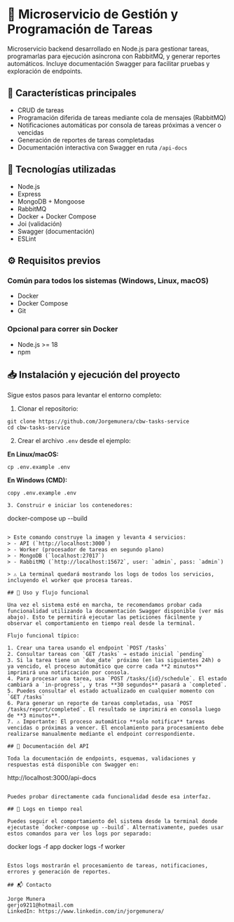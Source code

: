 # 🧠 Microservicio de Gestión y Programación de Tareas

Microservicio backend desarrollado en Node.js para gestionar tareas, programarlas para ejecución asíncrona con RabbitMQ, y generar reportes automáticos. Incluye documentación Swagger para facilitar pruebas y exploración de endpoints.

## 🚀 Características principales

- CRUD de tareas
- Programación diferida de tareas mediante cola de mensajes (RabbitMQ)
- Notificaciones automáticas por consola de tareas próximas a vencer o vencidas
- Generación de reportes de tareas completadas
- Documentación interactiva con Swagger en ruta `/api-docs`

## 🧰 Tecnologías utilizadas

- Node.js
- Express
- MongoDB + Mongoose
- RabbitMQ
- Docker + Docker Compose
- Joi (validación)
- Swagger (documentación)
- ESLint

## ⚙️ Requisitos previos

### Común para todos los sistemas (Windows, Linux, macOS)

- Docker
- Docker Compose
- Git

### Opcional para correr sin Docker

- Node.js >= 18
- npm

## 📥 Instalación y ejecución del proyecto

Sigue estos pasos para levantar el entorno completo:

1. Clonar el repositorio:

```
git clone https://github.com/Jorgemunera/cbw-tasks-service
cd cbw-tasks-service
```

2. Crear el archivo `.env` desde el ejemplo:

**En Linux/macOS:**

```
cp .env.example .env
```

**En Windows (CMD):**

```
copy .env.example .env

3. Construir e iniciar los contenedores:

```
docker-compose up --build
```

> Este comando construye la imagen y levanta 4 servicios:
> - API (`http://localhost:3000`)
> - Worker (procesador de tareas en segundo plano)
> - MongoDB (`localhost:27017`)
> - RabbitMQ (`http://localhost:15672`, user: `admin`, pass: `admin`)

> ⚠️ La terminal quedará mostrando los logs de todos los servicios, incluyendo el worker que procesa tareas.

## 🧪 Uso y flujo funcional

Una vez el sistema esté en marcha, te recomendamos probar cada funcionalidad utilizando la documentación Swagger disponible (ver más abajo). Esto te permitirá ejecutar las peticiones fácilmente y observar el comportamiento en tiempo real desde la terminal.

Flujo funcional típico:

1. Crear una tarea usando el endpoint `POST /tasks`
2. Consultar tareas con `GET /tasks` → estado inicial `pending`
3. Si la tarea tiene un `due_date` próximo (en las siguientes 24h) o ya vencido, el proceso automático que corre cada **2 minutos** imprimirá una notificación por consola.
4. Para procesar una tarea, usa `POST /tasks/{id}/schedule`. El estado cambiará a `in-progress`, y tras **30 segundos** pasará a `completed`.
5. Puedes consultar el estado actualizado en cualquier momento con `GET /tasks`
6. Para generar un reporte de tareas completadas, usa `POST /tasks/report/completed`. El resultado se imprimirá en consola luego de **3 minutos**.
7. ⚠️ Importante: El proceso automático **solo notifica** tareas vencidas o próximas a vencer. El encolamiento para procesamiento debe realizarse manualmente mediante el endpoint correspondiente.

## 📘 Documentación del API

Toda la documentación de endpoints, esquemas, validaciones y respuestas está disponible con Swagger en:

```
http://localhost:3000/api-docs
```

Puedes probar directamente cada funcionalidad desde esa interfaz.

## 🐞 Logs en tiempo real

Puedes seguir el comportamiento del sistema desde la terminal donde ejecutaste `docker-compose up --build`. Alternativamente, puedes usar estos comandos para ver los logs por separado:

```
docker logs -f app
docker logs -f worker
```

Estos logs mostrarán el procesamiento de tareas, notificaciones, errores y generación de reportes.

## 📬 Contacto

Jorge Munera  
gerjo9211@hotmail.com  
LinkedIn: https://www.linkedin.com/in/jorgemunera/
